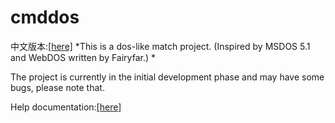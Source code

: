# cmddos
中文版本:[[here]](./README.md)
*This is a dos-like match project. (Inspired by MSDOS 5.1 and WebDOS written by Fairyfar.) *

The project is currently in the initial development phase and may have some bugs, please note that.

Help documentation:[[here]](./docs/english/docs.md)

